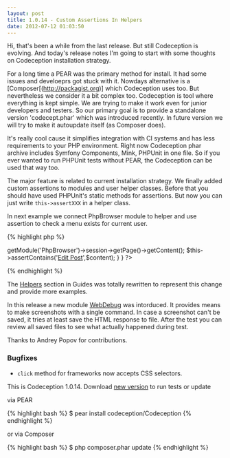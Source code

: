 ```yaml
---
layout: post
title: 1.0.14 - Custom Assertions In Helpers
date: 2012-07-12 01:03:50
---
```


Hi, that's been a while from the last release. But still Codeception is evolving. And today's release notes I'm going to start with some thoughts on Codeception installation strategy.

For a long time a PEAR was the primary method for install. It had some issues and develoeprs got stuck with it. Nowdays alternative is a [Composer[(http://packagist.org)] which Codeception uses too. But nevertheless we consider it a bit complex too. Codeception is tool where everything is kept simple. We are trying to make it work even for junior developers and testers. So our primary goal is to provide a standalone version 'codecept.phar' which was introduced recently. In future version we will try to make it autoupdate itself (as Composer does).

It's really cool cause it simplifies integration with CI systems and has less requirements to your PHP environment. Right now Codeception phar archive includes Symfony Components, Mink, PHPUnit in one file. So if you ever wanted to run PHPUnit tests without PEAR, the Codeception can be used that way too.

The major feature is related to current installation strategy. We finally added custom assertions to modules and user helper classes. Before that you should have used PHPUnit's static methods for assertions. But now you can just write `this->assertXXX` in a helper class.

In next example we connect PhpBrowser module to helper and use assertion to check a menu exists for current user.

{% highlight php %}
<?php
class WebHelper extends \Codeception\Module {

	function seeEditingToolsMenu()
	{
		$content = $this->getModule('PhpBrowser')->session->getPage()->getContent();
		$this->assertContains('<a id="menu" href="#">Edit Post</a>',$content);
	}

}
?>
{% endhighlight %}

The [Helpers](http://codeception.com/docs/03-Modules#helpers) section in Guides was totally rewritten to represent this change and provide more examples.

In this release a new module [WebDebug](http://codeception.com/docs/modules/WebDebug) was intorduced. It provides means to make screenshots with a single command. In case a screenshot can't be saved, it tries at least save the HTML response to file. After the test you can review all saved files to see what actually happened during test.

Thanks to Andrey Popov for contributions.

### Bugfixes

* `click` method for frameworks now accepts CSS selectors.


This is Codeception 1.0.14. Download [new version](http://codeception.com/thanks.html) to run tests or update

via PEAR

{% highlight bash %}
$ pear install codeception/Codeception
{% endhighlight %}

or via Composer

{% highlight bash %}
$ php composer.phar update
{% endhighlight %}
